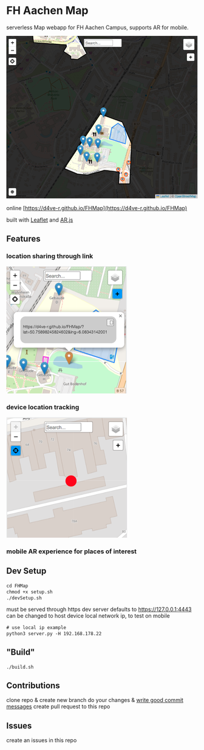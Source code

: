 # FH Aachen Map

serverless Map webapp for FH Aachen Campus, supports AR for mobile.
  
![FHMap](https://raw.githubusercontent.com/D4ve-R/FHMap/main/images/fhmap.png)

online [https://d4ve-r.github.io/FHMap](https://d4ve-r.github.io/FHMap)  
  
built with [Leaflet](https://github.com/Leaflet/Leaflet) and [AR.js](https://github.com/AR-js-org/AR.js)

## Features
  
### location sharing through link
![Share](https://raw.githubusercontent.com/D4ve-R/FHMap/main/images/share.png)
### device location tracking
![Location](https://raw.githubusercontent.com/D4ve-R/FHMap/main/images/location.png)
### mobile AR experience for places of interest

  
## Dev Setup
```
cd FHMap
chmod +x setup.sh
./devSetup.sh
```
  
must be served through https
dev server defaults to https://127.0.0.1:4443
can be changed to host device local network ip, to test on mobile
```
# use local ip example
python3 server.py -H 192.168.178.22
```

## "Build"
```
./build.sh
```

## Contributions
clone repo & create new branch 
do your changes & [write good commit messages](https://tbaggery.com/2008/04/19/a-note-about-git-commit-messages.html)
create pull request to this repo

## Issues
create an issues in this repo